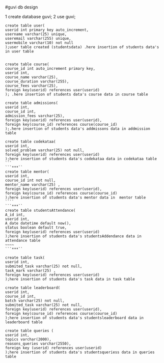 #guvi db design 

1 create database guvi;
2 use guvi;
```
create table user(
userid int primary key auto_increment,
username varchar(25) unique,
useremail varchar(255) unique,
usermobile varchar(10) not null
);user table created (studentsdata) .here insertion of students data's in user table 


create table course(
course_id int auto_increment primary key,
userid int,
course_name varchar(25),
course_duration varchar(255),
course_fees varchar(25),
foreign key(userid) references user(userid)
); .here insertion of students data's course data in course table 
````
```
create table admissions(
userid int,
course_id int,
admission_fees varchar(25),
foreign key(userid) references user(userid),
foreign key(course_id) references course(course_id)
);.here insertion of students data's addmissons data in addmission table
````
`````
create table codekataa(
userid int,
solved_problem varchar(25) not null,
foreign key(userid) references user(userid)
);here insertion of students data's codekataa data in codekataa table
```
```***``
create table mentor(
userid int,
course_id int not null,
mentor_name varchar(25) ,
foreign key(userid) references user(userid),
foreign key(course_id) references course(course_id)
);here insertion of students data's mentor data in  mentor table
````
```***``
create table studentsAttendance(
A_id int,
userid int,
A_date datetime default now(),
status boolean default true,
foreign key(userid) references user(userid)
);here insertion of students data's studentsAddendance data in attendance table
~~~~
```***``

create table task(
userid int,
submited_task varchar(25) not null,
task_mark varchar(25) ,
foreign key(userid) references user(userid)
);here insertion of students data's task data in task table
`````
```
create table leaderboard(
userid int,
course_id int,
batch varchar(25) not null,
submited_task varchar(25) not null,
foreign key(userid) references user(userid),
foreign key(course_id) references course(course_id)
);here insertion of students data's studentsleaderboard data in leaderboard table
````
```
create table queries (
userid int,
topics varchar(2000),
reasons_queries varchar(2550),
foreign key (userid) references user(userid)
);here insertion of students data's studentsqueriess data in queries table
`````
